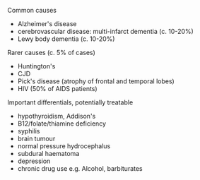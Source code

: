 Common causes  
* Alzheimer's disease
* cerebrovascular disease: multi\-infarct dementia (c. 10\-20%)
* Lewy body dementia (c. 10\-20%)

  
Rarer causes (c. 5% of cases)  
* Huntington's
* CJD
* Pick's disease (atrophy of frontal and temporal lobes)
* HIV (50% of AIDS patients)

  
Important differentials, potentially treatable  
* hypothyroidism, Addison's
* B12/folate/thiamine deficiency
* syphilis
* brain tumour
* normal pressure hydrocephalus
* subdural haematoma
* depression
* chronic drug use e.g. Alcohol, barbiturates
